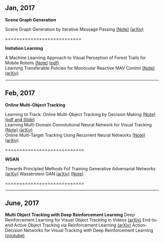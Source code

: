 ## Jan, 2017
**Scene Graph Generation**

Scene Graph Generation by Iterative Message Passing [(Note)](./Jan17/Scene-Graph-Generation-by-Iterative-Message-Passing.md)  [(arXiv)](https://arxiv.org/abs/1701.02426)  

===========================

**Imitation Learning**

A Machine Learning Approach to Visual Perception of Forest Trails for Mobile Robots    [(Note)](./Jan17/Visual-Perception-of-Forest-Trail-forMobile-Robots.md)   [(pdf)](http://rpg.ifi.uzh.ch/docs/RAL16_Giusti.pdf)    
Learning Transferable Policies for Monocular Reactive MAV Control  [(Note)](./Jan17/Transferable-Policies-for-Monocular-Reactive-MAV-Control.md)   [(arXiv)](https://arxiv.org/abs/1608.00627)

---------------------------

## Feb, 2017
**Online Multi-Object Tracking**   

Learning to Track: Online Multi-Object Tracking by Decision Making  [(Note)](./Feb17/Learning-to-Track.md) [(pdf and Slide)](http://cvgl.stanford.edu/projects/MDP_tracking/)      
Learning Multi-Domain Convolutional Neural Network for Visual Tracking  [(Note)](./Feb17/ML-approach-to-Multi-Domain-CNN-for-VT.md)   [(arXiv)](https://arxiv.org/abs/1510.07945)     
Online Multi-Target Tracking Using Recurrent Neural Networks   [(Note)](./Feb17/Online-Multi-Target-Tracking-Using-RNN.md)   [(arXiv)](https://arxiv.org/abs/1604.03635)  

============================

**WGAN**      

Towards Principled Methods Fof Training Generative Adversarial Networks  [(arXiv)](https://arxiv.org/abs/1701.04862)  Wasserstein GAN  [(arXiv)](https://arxiv.org/abs/1701.07875)   [(Note)](https://zhuanlan.zhihu.com/p/25071913)

============================

------------------------

## June, 2017
**Multi Object Tracking with Deep Reinforcement Learning**
Deep Reinforcement Learning for Visual Object Tracking in Videos   [(arXiv)](https://arxiv.org/abs/1701.08936)
End-to-end Active Object Tracking via Reinforcement Learning     [(arXiv)](https://arxiv.org/abs/1705.10561)
Action-Decision Networks for Visual Tracking with Deep Reinforcement Learning     [(youtube)](https://www.youtube.com/watch?v=RK-PmiRdYzo)


